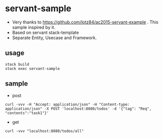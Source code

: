 # servant-sample
* Very thanks to https://github.com/lotz84/ac2015-servant-example . This sample inspired by it. 
* Based on servant stack-template
* Separate Entity, Usecase and Framework.

## usage
```
stack build
stack exec servant-sample
```
## sample
* post
```
curl -vvv -H "Accept: application/json" -H "Content-type: application/json" -X POST 'localhost:8080/todos' -d '{"tag": "Req", "contents":"task1"}'
```
* get
```
curl -vvv "localhost:8080/todos/all"
```
